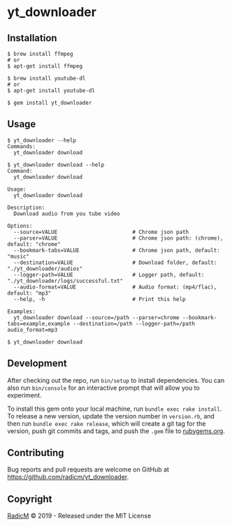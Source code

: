 # yt_downloader

## Installation

```shell
$ brew install ffmpeg 
# or
$ apt-get install ffmpeg

$ brew install youtube-dl
# or
$ apt-get install youtube-dl

$ gem install yt_downloader
```

## Usage

```shell
$ yt_downloader --help
Commands:
  yt_downloader download 
```

```shell
$ yt_downloader download --help
Command:
  yt_downloader download

Usage:
  yt_downloader download

Description:
  Download audio from you tube video

Options:
  --source=VALUE                        # Chrome json path
  --parser=VALUE                        # Chrome json path: (chrome), default: "chrome"
  --bookmark-tabs=VALUE                 # Chrome json path, default: "music"
  --destination=VALUE                   # Download folder, default: "./yt_downloader/audios"
  --logger-path=VALUE                   # Logger path, default: "./yt_downloader/logs/successful.txt"
  --audio-format=VALUE                  # Audio format: (mp4/flac), default: "mp3"
  --help, -h                            # Print this help  

Examples:
  yt_downloader download --source=/path --parser=chrome --bookmark-tabs=example,example --destination=/path --logger-path=/path audio_format=mp3
```

```shell
$ yt_downloader download 
```

## Development

After checking out the repo, run `bin/setup` to install dependencies. You can also run `bin/console` for an interactive prompt that will allow you to experiment.

To install this gem onto your local machine, run `bundle exec rake install`. To release a new version, update the version number in `version.rb`, and then run `bundle exec rake release`, which will create a git tag for the version, push git commits and tags, and push the `.gem` file to [rubygems.org](https://rubygems.org).

## Contributing

Bug reports and pull requests are welcome on GitHub at https://github.com/radicm/yt_downloader.

## Copyright

[RadicM](https://github.com/radicm) &copy; 2019 - Released under the MIT License

